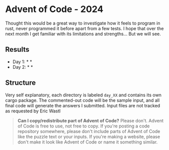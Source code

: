# Advent of Code - 2024

Thought this would be a great way to investigate how it feels to program in rust, never programmed it before apart from a few tests. I hope that over the next month I get familiar with its limitations and strengths... But we will see.

## Results

* Day 1: * *
* Day 2: * *

## Structure

Very self explanatory, each directory is labeled `day_XX` and contains its own cargo package. The commented-out code will be the sample input, and all final code will generate the answers I submitted. Input files are not tracked as requested by Eric Wastl

> **Can I copy/redistribute part of Advent of Code?** Please don't. Advent of Code is free to use, not free to copy. If you're posting a code repository somewhere, please don't include parts of Advent of Code like the puzzle text or your inputs. If you're making a website, please don't make it look like Advent of Code or name it something similar.
